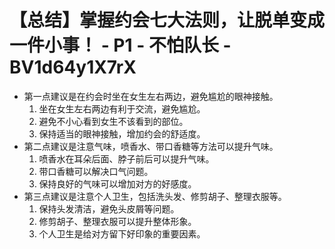 # 【总结】掌握约会七大法则，让脱单变成一件小事！ - P1 - 不怕队长 - BV1d64y1X7rX

-   第一点建议是在约会时坐在女生左右两边，避免尴尬的眼神接触。
    1.  坐在女生左右两边有利于交流，避免尴尬。
    2.  避免不小心看到女生不该看到的部位。
    3.  保持适当的眼神接触，增加约会的舒适度。
-   第二点建议是注意气味，喷香水、带口香糖等方法可以提升气味。
    1.  喷香水在耳朵后面、脖子前后可以提升气味。
    2.  带口香糖可以解决口气问题。
    3.  保持良好的气味可以增加对方的好感度。
-   第三点建议是注意个人卫生，包括洗头发、修剪胡子、整理衣服等。
    1.  保持头发清洁，避免头皮屑等问题。
    2.  修剪胡子、整理衣服可以提升整体形象。
    3.  个人卫生是给对方留下好印象的重要因素。